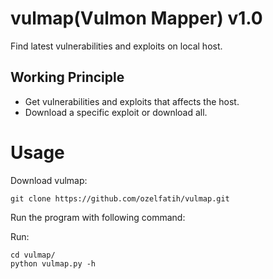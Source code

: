 # vulmap(Vulmon Mapper) v1.0
Find latest vulnerabilities and exploits on local host.

## Working Principle
* Get vulnerabilities and exploits that affects the host.
* Download a specific exploit or download all.

# Usage

Download vulmap:
```
git clone https://github.com/ozelfatih/vulmap.git
```

Run the program with following command:

Run:
```
cd vulmap/
python vulmap.py -h
```
